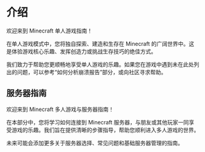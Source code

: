 # 介绍

欢迎来到 Minecraft 单人游戏指南！

在单人游戏模式中，您将独自探索、建造和生存在 Minecraft 的广阔世界中。这是体验游戏核心乐趣、发挥创造力或挑战生存技巧的绝佳方式。

我们致力于帮助您更顺畅地享受单人游戏的乐趣。如果您在游戏中遇到未在此处列出的问题，可以参考“如何分析崩溃报告”部分，或向社区寻求帮助。

## 服务器指南

欢迎来到 Minecraft 多人游戏与服务器指南！

在本部分中，您将学习如何连接到 Minecraft 服务器，与朋友或其他玩家一同享受游戏的乐趣。我们旨在提供清晰的步骤指导，帮助您顺利进入多人游戏的世界。

未来可能会添加更多关于服务器选择、常见问题和基础服务器管理的指南。
